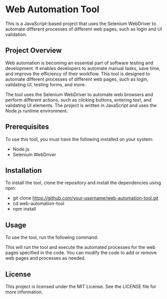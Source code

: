# Web Automation Tool

This is a JavaScript-based project that uses the Selenium WebDriver to automate different processes of different web pages, such as login and UI validation.

## Project Overview

Web automation is becoming an essential part of software testing and development. It enables developers to automate manual tasks, save time, and improve the efficiency of their workflow. This tool is designed to automate different processes of different web pages, such as login, validating UI, testing forms, and more.

The tool uses the Selenium WebDriver to automate web browsers and perform different actions, such as clicking buttons, entering text, and validating UI elements. The project is written in JavaScript and uses the Node.js runtime environment.

## Prerequisites

To use this tool, you must have the following installed on your system:

- Node.js
- Selenium WebDriver

## Installation

To install the tool, clone the repository and install the dependencies using npm:

- git clone https://github.com/your-username/web-automation-tool.git
- cd web-automation-tool
- npm install

## Usage

To use the tool, run the following command:

This will run the tool and execute the automated processes for the web pages specified in the code. You can modify the code to add or remove web pages and processes as needed.

## License

This project is licensed under the MIT License. See the LICENSE file for more information.

